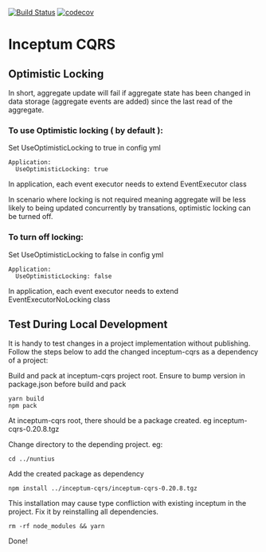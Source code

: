 [![Build Status](https://travis-ci.org/hipages/inceptum-cqrs.svg?branch=master)](https://travis-ci.org/hipages/inceptum-cqrs)
[![codecov](https://codecov.io/gh/hipages/inceptum-cqrs/branch/master/graph/badge.svg)](https://codecov.io/gh/hipages/inceptum-cqrs)


Inceptum CQRS
====

## Optimistic Locking

In short, aggregate update will fail if aggregate state has been changed in data storage (aggregate events are added) since the last read of the aggregate. 

### To use Optimistic locking ( by default ):
Set UseOptimisticLocking to true in config yml
```
Application:
  UseOptimisticLocking: true
``` 
In application, each event executor needs to extend EventExecutor class

In scenario where locking is not required meaning aggregate will be less likely to being updated concurrently by transations, optimistic locking can be turned off. 

### To turn off locking:

Set UseOptimisticLocking to false in config yml
```
Application:
  UseOptimisticLocking: false
``` 
In application, each event executor needs to extend EventExecutorNoLocking class

Test During Local Development
--

It is handy to test changes in a project implementation without publishing. Follow the steps below to add the changed inceptum-cqrs as a dependency of a project:

Build and pack at inceptum-cqrs project root. Ensure to bump version in package.json before build and pack
```
yarn build
npm pack
```
At inceptum-cqrs root, there should be a package created. eg inceptum-cqrs-0.20.8.tgz

Change directory to the depending project. eg:
```
cd ../nuntius
```

Add the created package as dependency
```
npm install ../inceptum-cqrs/inceptum-cqrs-0.20.8.tgz
```

This installation may cause type confliction with existing inceptum in the project. Fix it by reinstalling all dependencies.
```
rm -rf node_modules && yarn
```
Done!
